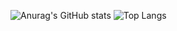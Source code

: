 ![Anurag's GitHub stats](https://github-readme-stats.vercel.app/api?username=Mike-SDG22A&show_icons=true&theme=tokyonight)
![Top Langs](https://github-readme-stats.vercel.app/api/top-langs/?username=Mike-SDG22A&show_icons=true&theme=tokyonight)
